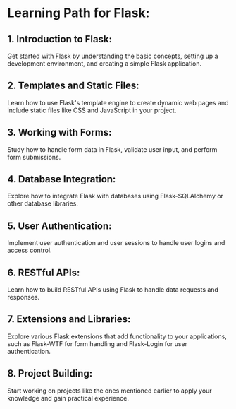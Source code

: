 # Learning Path for Flask:

## 1. Introduction to Flask:
   Get started with Flask by understanding the basic concepts, setting up a development environment, and creating a simple Flask application.

## 2. Templates and Static Files:
   Learn how to use Flask's template engine to create dynamic web pages and include static files like CSS and JavaScript in your project.

## 3. Working with Forms:
   Study how to handle form data in Flask, validate user input, and perform form submissions.

## 4. Database Integration:
   Explore how to integrate Flask with databases using Flask-SQLAlchemy or other database libraries.

## 5. User Authentication:
   Implement user authentication and user sessions to handle user logins and access control.

## 6. RESTful APIs:
   Learn how to build RESTful APIs using Flask to handle data requests and responses.

## 7. Extensions and Libraries:
   Explore various Flask extensions that add functionality to your applications, such as Flask-WTF for form handling and Flask-Login for user authentication.

## 8. Project Building:
   Start working on projects like the ones mentioned earlier to apply your knowledge and gain practical experience.
